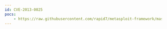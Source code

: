 ```yaml
---
id: CVE-2013-0025
pocs:
    - https://raw.githubusercontent.com/rapid7/metasploit-framework/master/modules/exploits/windows/browser/ms13_009_ie_slayoutrun_uaf.rb
---
```

